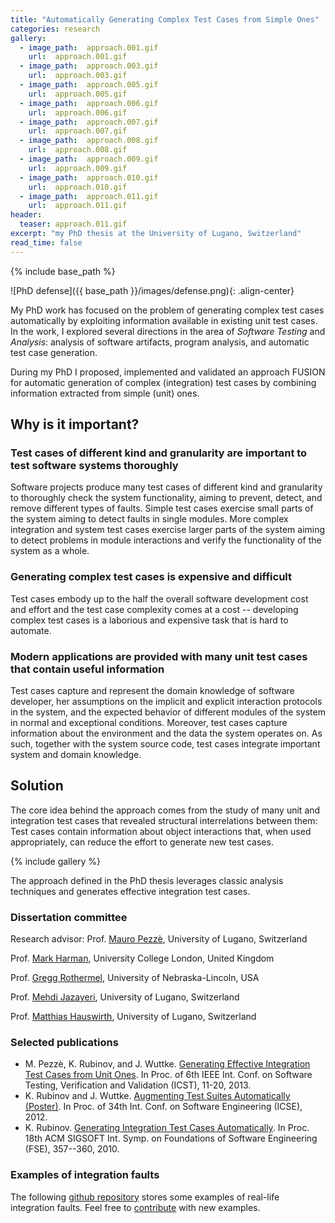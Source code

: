 ```yaml
---
title: "Automatically Generating Complex Test Cases from Simple Ones"
categories: research
gallery:
  - image_path:  approach.001.gif
    url:  approach.001.gif
  - image_path:  approach.003.gif
    url:  approach.003.gif
  - image_path:  approach.005.gif
    url:  approach.005.gif
  - image_path:  approach.006.gif
    url:  approach.006.gif
  - image_path:  approach.007.gif
    url:  approach.007.gif
  - image_path:  approach.008.gif
    url:  approach.008.gif
  - image_path:  approach.009.gif
    url:  approach.009.gif
  - image_path:  approach.010.gif
    url:  approach.010.gif
  - image_path:  approach.011.gif 
    url:  approach.011.gif 
header:
  teaser: approach.011.gif
excerpt: "my PhD thesis at the University of Lugano, Switzerland"
read_time: false
---
```


{% include base_path %}

![PhD defense]({{ base_path }}/images/defense.png){: .align-center} 

My PhD work has focused on the problem of generating complex test cases
automatically by exploiting information available in existing unit test
cases. In the work, I explored several directions in the area of
*Software Testing* and *Analysis*: analysis of software artifacts,
program analysis, and automatic test case generation.

During my PhD I proposed, implemented and validated an approach FUSION
for automatic generation of complex (integration) test cases by
combining information extracted from simple (unit) ones.

## Why is it important?

### Test cases of different kind and granularity are important to test software systems thoroughly

Software projects produce many test cases of different kind and
granularity to thoroughly check the system functionality, aiming to
prevent, detect, and remove different types of faults. Simple test cases
exercise small parts of the system aiming to detect faults in single
modules. More complex integration and system test cases exercise larger
parts of the system aiming to detect problems in module interactions and
verify the functionality of the system as a whole.

### Generating complex test cases is expensive and difficult

Test cases embody up to the half the overall software development cost
and effort and the test case complexity comes at a cost -- developing
complex test cases is a laborious and expensive task that is hard to
automate.

### Modern applications are provided with many unit test cases that contain useful information

Test cases capture and represent the domain knowledge of software
developer, her assumptions on the implicit and explicit interaction
protocols in the system, and the expected behavior of different modules
of the system in normal and exceptional conditions. Moreover, test cases
capture information about the environment and the data the system
operates on. As such, together with the system source code, test cases
integrate important system and domain knowledge.

## Solution

The core idea behind the approach comes from the study of many unit and
integration test cases that revealed structural interrelations between
them: Test cases contain information about object interactions that,
when used appropriately, can reduce the effort to generate new test
cases.

{% include gallery  %}

The approach defined in the PhD thesis leverages classic analysis
techniques and generates effective integration test cases.

### Dissertation committee 

Research advisor: Prof. [Mauro Pezzè](http://www.inf.usi.ch/faculty/pezze/), University of
Lugano, Switzerland

Prof. [Mark Harman](http://www.cs.ucl.ac.uk/staff/mharman/), University
College London, United Kingdom

Prof. [Gregg Rothermel](http://cse.unl.edu/~grother/), University of
Nebraska-Lincoln, USA

Prof. [Mehdi Jazayeri](http://www.inf.usi.ch/faculty/jazayeri/),
University of Lugano, Switzerland

Prof. [Matthias Hauswirth](http://www.inf.usi.ch/faculty/hauswirth/),
University of Lugano, Switzerland


### Selected publications

* M. Pezzè, K. Rubinov, and J. Wuttke. [Generating Effective Integration Test Cases from Unit Ones](http://dx.doi.org/10.1109/ICST.2013.37). In Proc. of 6th IEEE Int. Conf. on Software Testing, Verification and Validation (ICST), 11-20, 2013.
* K. Rubinov and J. Wuttke. [Augmenting Test Suites Automatically (Poster)](http://dx.doi.org/10.1109/ICSE.2012.6227078). In Proc. of 34th Int. Conf. on Software Engineering (ICSE), 2012.
* K. Rubinov. [Generating Integration Test Cases Automatically](http://doi.acm.org/10.1145/1882291.1882346). In Proc. 18th ACM SIGSOFT Int. Symp. on Foundations of Software Engineering (FSE), 357--360, 2010.





### Examples of integration faults

The following [github
repository](http://rubinovk.github.io/integration-faults/) stores some
examples of real-life integration faults. Feel free to
[contribute](https://github.com/rubinovk/integration-faults/wiki/Share)
with new examples.

